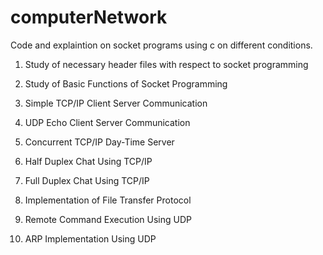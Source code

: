 # computerNetwork

Code and explaintion on socket programs using c on different conditions.

1. Study of necessary header files with respect to socket programming

2. Study of Basic Functions of Socket Programming

3. Simple TCP/IP Client Server Communication

4. UDP Echo Client Server Communication

5. Concurrent TCP/IP Day-Time Server

6. Half Duplex Chat Using TCP/IP
   
8. Full Duplex Chat Using TCP/IP

9. Implementation of File Transfer Protocol

10. Remote Command Execution Using UDP

11. ARP Implementation Using UDP
